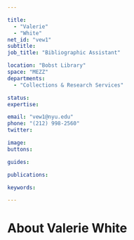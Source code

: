 ```yaml
---

title:
  - "Valerie"
  - "White"
net_id: "vew1"
subtitle: 
job_title: "Bibliographic Assistant"

location: "Bobst Library"
space: "MEZZ"
departments:
  - "Collections & Research Services"

status: 
expertise:

email: "vew1@nyu.edu"
phone: "(212) 998-2560"
twitter: 

image: 
buttons:

guides:

publications:

keywords:

---
```


# About Valerie White


